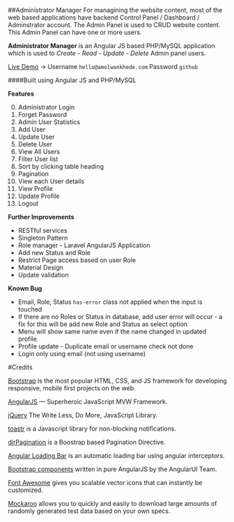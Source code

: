 ##Administrator Manager
For managining the website content, most of the web based applications have backend Control Panel / Dashboard / Adminstrator account.
The Admin Panel is used to CRUD website content. This Admin Panel can have one or more users.

**Administrator Manager** is an Angular JS based PHP/MySQL application which is used to *Create - Read - Update - Delete* Admin panel users.  

[Live Demo](http://git.amolwankhede.com/admin-ng) -> Username `hello@amolwankhede.com` Password `github`

####Built using Angular JS and PHP/MySQL

**Features**

0. Administrator Login
0. Forget Password
0. Admin User Statistics
0. Add User
0. Update User
0. Delete User
0. View All Users
 0. Filter User list
 0. Sort by clicking table heading
 0. Pagination
0. View each User details
0. View Profile 
0. Update Profile
0. Logout

**Further Improvements**

* RESTful services
* Singleton Pattern
* Role manager - Laravel AngularJS Application
* Add new Status and Role
* Restrict Page access based on user Role
* Material Design
* Update validation

**Known Bug**
* Email, Role, Status `has-error` class not applied when the input is touched 
* If there are no Roles or Status in database, add user error will occur - a fix for this will be add new Role and Status as select option
* Menu will show same name even if the name changed in updated profile.
* Profile update - Duplicate email or username check not done
* Login only using email (not using username) 

#Credits

[Bootstrap](http://getbootstrap.com/) is the most popular HTML, CSS, and JS framework for developing responsive, mobile first projects on the web.

[AngularJS](https://angularjs.org/) — Superheroic JavaScript MVW Framework.

[jQuery](https://jquery.com/) The Write Less, Do More, JavaScript Library.

[toastr](https://github.com/CodeSeven/toastr) is a Javascript library for non-blocking notifications.

[dirPagination](https://github.com/michaelbromley/angularUtils/tree/master/src/directives/pagination) is a Boostrap based Pagination Directive.

[Angular Loading Bar](https://chieffancypants.github.io/angular-loading-bar/) is an automatic loading bar using angular interceptors.

[Bootstrap components](https://angular-ui.github.io/bootstrap/) written in pure AngularJS by the AngularUI Team.

[Font Awesome](http://fontawesome.io/) gives you scalable vector icons that can instantly be customized.

[Mockaroo](https://www.mockaroo.com/) allows you to quickly and easily to download large amounts of randomly generated test data based on your own specs.